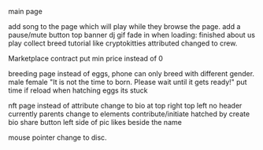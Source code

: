 main page

add song to the page which will play while they browse the page. add a pause/mute button
top banner dj gif fade in when loading: finished
about us play collect breed
tutorial like cryptokitties
attributed changed to crew.

Marketplace contract
put min price instead of 0

breeding page
instead of eggs, phone
can only breed with different gender. male female
"It is not the time to born. Please wait until it gets ready!" put time
if reload when hatching eggs its stuck


nft page
instead of attribute change to bio at top right
top left no header currently
parents change to elements
contribute/initiate
hatched by
create bio
share button left side of pic
likes beside the name


mouse pointer change to disc. 